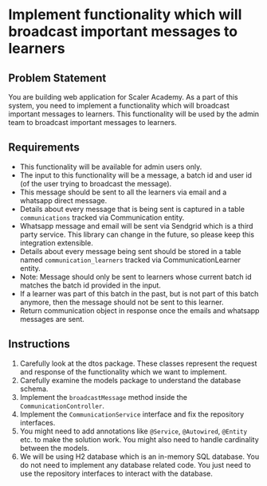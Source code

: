 # Implement functionality which will broadcast important messages to learners

## Problem Statement

You are building web application for Scaler Academy. As a part of this system, you need to implement a functionality which will broadcast important messages to learners. This functionality will be used by the admin team to broadcast important messages to learners.

## Requirements

* This functionality will be available for admin users only.
* The input to this functionality will be a message, a batch id and user id (of the user trying to broadcast the message).
* This message should be sent to all the learners via email and a whatsapp direct message.
* Details about every message that is being sent is captured in a table `communications` tracked via Communication entity.
* Whatsapp message and email will be sent via Sendgrid which is a third party service. This library can change in the future, so please keep this integration extensible.
* Details about every message being sent should be stored in a table named `communication_learners` tracked via CommunicationLearner entity.
* Note: Message should only be sent to learners whose current batch id matches the batch id provided in the input.
* If a learner was part of this batch in the past, but is not part of this batch anymore, then the message should not be sent to this learner.
* Return communication object in response once the emails and whatsapp messages are sent.


## Instructions
1. Carefully look at the dtos package. These classes represent the request and response of the functionality which we want to implement.
2. Carefully examine the models package to understand the database schema.
3. Implement the `broadcastMessage` method inside the `CommunicationController`.
4. Implement the `CommunicationService` interface and fix the repository interfaces.
5. You might need to add annotations like `@Service`, `@Autowired`, `@Entity` etc. to make the solution work. You might also need to handle cardinality between the models.
6. We will be using H2 database which is an in-memory SQL database. You do not need to implement any database related code. You just need to use the repository interfaces to interact with the database.